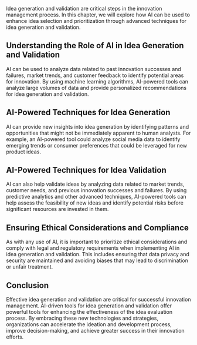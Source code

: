 
Idea generation and validation are critical steps in the innovation management process. In this chapter, we will explore how AI can be used to enhance idea selection and prioritization through advanced techniques for idea generation and validation.

Understanding the Role of AI in Idea Generation and Validation
--------------------------------------------------------------

AI can be used to analyze data related to past innovation successes and failures, market trends, and customer feedback to identify potential areas for innovation. By using machine learning algorithms, AI-powered tools can analyze large volumes of data and provide personalized recommendations for idea generation and validation.

AI-Powered Techniques for Idea Generation
-----------------------------------------

AI can provide new insights into idea generation by identifying patterns and opportunities that might not be immediately apparent to human analysts. For example, an AI-powered tool could analyze social media data to identify emerging trends or consumer preferences that could be leveraged for new product ideas.

AI-Powered Techniques for Idea Validation
-----------------------------------------

AI can also help validate ideas by analyzing data related to market trends, customer needs, and previous innovation successes and failures. By using predictive analytics and other advanced techniques, AI-powered tools can help assess the feasibility of new ideas and identify potential risks before significant resources are invested in them.

Ensuring Ethical Considerations and Compliance
----------------------------------------------

As with any use of AI, it is important to prioritize ethical considerations and comply with legal and regulatory requirements when implementing AI in idea generation and validation. This includes ensuring that data privacy and security are maintained and avoiding biases that may lead to discrimination or unfair treatment.

Conclusion
----------

Effective idea generation and validation are critical for successful innovation management. AI-driven tools for idea generation and validation offer powerful tools for enhancing the effectiveness of the idea evaluation process. By embracing these new technologies and strategies, organizations can accelerate the ideation and development process, improve decision-making, and achieve greater success in their innovation efforts.
